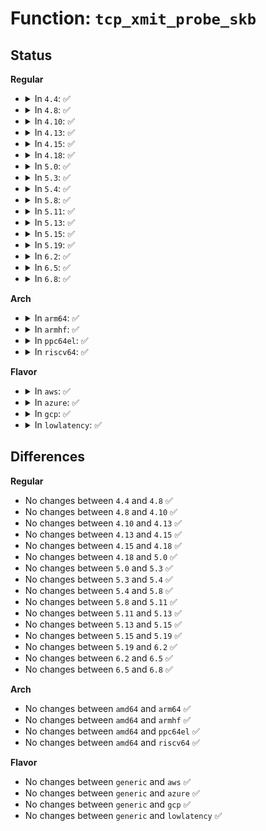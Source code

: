 # Function: <code>tcp_xmit_probe_skb</code>

## Status
<b>Regular</b>
<ul>
<li>
<details>
<summary>In <code>4.4</code>: ✅</summary>

```c
int tcp_xmit_probe_skb(struct sock *sk, int urgent, int mib);
```

**Collision:** Unique Static

**Inline:** No

**Transformation:** False

**Instances:**

```
In net/ipv4/tcp_output.c (ffffffff81778310)
Location: net/ipv4/tcp_output.c:3394
Inline: False
Direct callers:
  - net/ipv4/tcp_output.c:tcp_send_window_probe
  - net/ipv4/tcp_output.c:tcp_write_wakeup
  - net/ipv4/tcp_output.c:tcp_write_wakeup
```
**Symbols:**

```
ffffffff81778310-ffffffff817783ff: tcp_xmit_probe_skb (STB_LOCAL)
```
</details>
</li>
<li>
<details>
<summary>In <code>4.8</code>: ✅</summary>

```c
int tcp_xmit_probe_skb(struct sock *sk, int urgent, int mib);
```

**Collision:** Unique Static

**Inline:** No

**Transformation:** False

**Instances:**

```
In net/ipv4/tcp_output.c (ffffffff817e52f0)
Location: net/ipv4/tcp_output.c:3447
Inline: False
Direct callers:
  - net/ipv4/tcp_output.c:tcp_write_wakeup
  - net/ipv4/tcp_output.c:tcp_write_wakeup
  - net/ipv4/tcp_output.c:tcp_send_window_probe
```
**Symbols:**

```
ffffffff817e52f0-ffffffff817e53e3: tcp_xmit_probe_skb (STB_LOCAL)
```
</details>
</li>
<li>
<details>
<summary>In <code>4.10</code>: ✅</summary>

```c
int tcp_xmit_probe_skb(struct sock *sk, int urgent, int mib);
```

**Collision:** Unique Static

**Inline:** No

**Transformation:** False

**Instances:**

```
In net/ipv4/tcp_output.c (ffffffff81815780)
Location: net/ipv4/tcp_output.c:3571
Inline: False
Direct callers:
  - net/ipv4/tcp_output.c:tcp_write_wakeup
  - net/ipv4/tcp_output.c:tcp_write_wakeup
  - net/ipv4/tcp_output.c:tcp_send_window_probe
```
**Symbols:**

```
ffffffff81815780-ffffffff81815873: tcp_xmit_probe_skb (STB_LOCAL)
```
</details>
</li>
<li>
<details>
<summary>In <code>4.13</code>: ✅</summary>

```c
int tcp_xmit_probe_skb(struct sock *sk, int urgent, int mib);
```

**Collision:** Unique Static

**Inline:** No

**Transformation:** False

**Instances:**

```
In net/ipv4/tcp_output.c (ffffffff81835b90)
Location: net/ipv4/tcp_output.c:3590
Inline: False
Direct callers:
  - net/ipv4/tcp_output.c:tcp_write_wakeup
  - net/ipv4/tcp_output.c:tcp_write_wakeup
  - net/ipv4/tcp_output.c:tcp_send_window_probe
```
**Symbols:**

```
ffffffff81835b90-ffffffff81835c48: tcp_xmit_probe_skb (STB_LOCAL)
```
</details>
</li>
<li>
<details>
<summary>In <code>4.15</code>: ✅</summary>

```c
int tcp_xmit_probe_skb(struct sock *sk, int urgent, int mib);
```

**Collision:** Unique Static

**Inline:** No

**Transformation:** False

**Instances:**

```
In net/ipv4/tcp_output.c (ffffffff818b5190)
Location: net/ipv4/tcp_output.c:3655
Inline: False
Direct callers:
  - net/ipv4/tcp_output.c:tcp_write_wakeup
  - net/ipv4/tcp_output.c:tcp_write_wakeup
  - net/ipv4/tcp_output.c:tcp_send_window_probe
```
**Symbols:**

```
ffffffff818b5190-ffffffff818b523e: tcp_xmit_probe_skb (STB_LOCAL)
```
</details>
</li>
<li>
<details>
<summary>In <code>4.18</code>: ✅</summary>

```c
int tcp_xmit_probe_skb(struct sock *sk, int urgent, int mib);
```

**Collision:** Unique Static

**Inline:** No

**Transformation:** False

**Instances:**

```
In net/ipv4/tcp_output.c (ffffffff8190a710)
Location: net/ipv4/tcp_output.c:3638
Inline: False
Direct callers:
  - net/ipv4/tcp_output.c:tcp_write_wakeup
  - net/ipv4/tcp_output.c:tcp_write_wakeup
  - net/ipv4/tcp_output.c:tcp_send_window_probe
```
**Symbols:**

```
ffffffff8190a710-ffffffff8190a7c5: tcp_xmit_probe_skb (STB_LOCAL)
```
</details>
</li>
<li>
<details>
<summary>In <code>5.0</code>: ✅</summary>

```c
int tcp_xmit_probe_skb(struct sock *sk, int urgent, int mib);
```

**Collision:** Unique Static

**Inline:** No

**Transformation:** False

**Instances:**

```
In net/ipv4/tcp_output.c (ffffffff819389b0)
Location: net/ipv4/tcp_output.c:3670
Inline: False
Direct callers:
  - net/ipv4/tcp_output.c:tcp_write_wakeup
  - net/ipv4/tcp_output.c:tcp_write_wakeup
  - net/ipv4/tcp_output.c:tcp_send_window_probe
```
**Symbols:**

```
ffffffff819389b0-ffffffff81938a65: tcp_xmit_probe_skb (STB_LOCAL)
```
</details>
</li>
<li>
<details>
<summary>In <code>5.3</code>: ✅</summary>

```c
int tcp_xmit_probe_skb(struct sock *sk, int urgent, int mib);
```

**Collision:** Unique Static

**Inline:** No

**Transformation:** False

**Instances:**

```
In net/ipv4/tcp_output.c (ffffffff8199b8f0)
Location: net/ipv4/tcp_output.c:3705
Inline: False
Direct callers:
  - net/ipv4/tcp_output.c:tcp_write_wakeup
  - net/ipv4/tcp_output.c:tcp_write_wakeup
  - net/ipv4/tcp_output.c:tcp_send_window_probe
```
**Symbols:**

```
ffffffff8199b8f0-ffffffff8199b9ad: tcp_xmit_probe_skb (STB_LOCAL)
```
</details>
</li>
<li>
<details>
<summary>In <code>5.4</code>: ✅</summary>

```c
int tcp_xmit_probe_skb(struct sock *sk, int urgent, int mib);
```

**Collision:** Unique Static

**Inline:** No

**Transformation:** False

**Instances:**

```
In net/ipv4/tcp_output.c (ffffffff819d2310)
Location: net/ipv4/tcp_output.c:3737
Inline: False
Direct callers:
  - net/ipv4/tcp_output.c:tcp_write_wakeup
  - net/ipv4/tcp_output.c:tcp_write_wakeup
  - net/ipv4/tcp_output.c:tcp_send_window_probe
```
**Symbols:**

```
ffffffff819d2310-ffffffff819d23cd: tcp_xmit_probe_skb (STB_LOCAL)
```
</details>
</li>
<li>
<details>
<summary>In <code>5.8</code>: ✅</summary>

```c
int tcp_xmit_probe_skb(struct sock *sk, int urgent, int mib);
```

**Collision:** Unique Static

**Inline:** No

**Transformation:** False

**Instances:**

```
In net/ipv4/tcp_output.c (ffffffff81abf070)
Location: net/ipv4/tcp_output.c:3810
Inline: False
Direct callers:
  - net/ipv4/tcp_output.c:tcp_write_wakeup
  - net/ipv4/tcp_output.c:tcp_write_wakeup
  - net/ipv4/tcp_output.c:tcp_send_window_probe
```
**Symbols:**

```
ffffffff81abf070-ffffffff81abf128: tcp_xmit_probe_skb (STB_LOCAL)
```
</details>
</li>
<li>
<details>
<summary>In <code>5.11</code>: ✅</summary>

```c
int tcp_xmit_probe_skb(struct sock *sk, int urgent, int mib);
```

**Collision:** Unique Static

**Inline:** No

**Transformation:** False

**Instances:**

```
In net/ipv4/tcp_output.c (ffffffff81aca9d0)
Location: net/ipv4/tcp_output.c:3994
Inline: False
Direct callers:
  - net/ipv4/tcp_output.c:tcp_write_wakeup
  - net/ipv4/tcp_output.c:tcp_write_wakeup
  - net/ipv4/tcp_output.c:tcp_send_window_probe
```
**Symbols:**

```
ffffffff81aca9d0-ffffffff81acaa88: tcp_xmit_probe_skb (STB_LOCAL)
```
</details>
</li>
<li>
<details>
<summary>In <code>5.13</code>: ✅</summary>

```c
int tcp_xmit_probe_skb(struct sock *sk, int urgent, int mib);
```

**Collision:** Unique Static

**Inline:** No

**Transformation:** False

**Instances:**

```
In net/ipv4/tcp_output.c (ffffffff81ab59c0)
Location: net/ipv4/tcp_output.c:3991
Inline: False
Direct callers:
  - net/ipv4/tcp_output.c:tcp_write_wakeup
  - net/ipv4/tcp_output.c:tcp_write_wakeup
  - net/ipv4/tcp_output.c:tcp_send_window_probe
```
**Symbols:**

```
ffffffff81ab59c0-ffffffff81ab5a78: tcp_xmit_probe_skb (STB_LOCAL)
```
</details>
</li>
<li>
<details>
<summary>In <code>5.15</code>: ✅</summary>

```c
int tcp_xmit_probe_skb(struct sock *sk, int urgent, int mib);
```

**Collision:** Unique Static

**Inline:** No

**Transformation:** False

**Instances:**

```
In net/ipv4/tcp_output.c (ffffffff81b72a00)
Location: net/ipv4/tcp_output.c:3992
Inline: False
Direct callers:
  - net/ipv4/tcp_output.c:tcp_write_wakeup
  - net/ipv4/tcp_output.c:tcp_write_wakeup
  - net/ipv4/tcp_output.c:tcp_send_window_probe
```
**Symbols:**

```
ffffffff81b72a00-ffffffff81b72ab8: tcp_xmit_probe_skb (STB_LOCAL)
```
</details>
</li>
<li>
<details>
<summary>In <code>5.19</code>: ✅</summary>

```c
int tcp_xmit_probe_skb(struct sock *sk, int urgent, int mib);
```

**Collision:** Unique Static

**Inline:** No

**Transformation:** False

**Instances:**

```
In net/ipv4/tcp_output.c (ffffffff81d020b0)
Location: net/ipv4/tcp_output.c:4001
Inline: False
Direct callers:
  - net/ipv4/tcp_output.c:tcp_write_wakeup
  - net/ipv4/tcp_output.c:tcp_write_wakeup
  - net/ipv4/tcp_output.c:tcp_send_window_probe
```
**Symbols:**

```
ffffffff81d020b0-ffffffff81d0217a: tcp_xmit_probe_skb (STB_LOCAL)
```
</details>
</li>
<li>
<details>
<summary>In <code>6.2</code>: ✅</summary>

```c
int tcp_xmit_probe_skb(struct sock *sk, int urgent, int mib);
```

**Collision:** Unique Static

**Inline:** No

**Transformation:** False

**Instances:**

```
In net/ipv4/tcp_output.c (ffffffff81ec7250)
Location: net/ipv4/tcp_output.c:4003
Inline: False
Direct callers:
  - net/ipv4/tcp_output.c:tcp_write_wakeup
  - net/ipv4/tcp_output.c:tcp_write_wakeup
  - net/ipv4/tcp_output.c:tcp_send_window_probe
```
**Symbols:**

```
ffffffff81ec7250-ffffffff81ec731a: tcp_xmit_probe_skb (STB_LOCAL)
```
</details>
</li>
<li>
<details>
<summary>In <code>6.5</code>: ✅</summary>

```c
int tcp_xmit_probe_skb(struct sock *sk, int urgent, int mib);
```

**Collision:** Unique Static

**Inline:** No

**Transformation:** False

**Instances:**

```
In net/ipv4/tcp_output.c (ffffffff81f25b10)
Location: net/ipv4/tcp_output.c:4092
Inline: False
Direct callers:
  - net/ipv4/tcp_output.c:tcp_write_wakeup
  - net/ipv4/tcp_output.c:tcp_write_wakeup
  - net/ipv4/tcp_output.c:tcp_send_window_probe
```
**Symbols:**

```
ffffffff81f25b10-ffffffff81f25bfc: tcp_xmit_probe_skb (STB_LOCAL)
```
</details>
</li>
<li>
<details>
<summary>In <code>6.8</code>: ✅</summary>

```c
int tcp_xmit_probe_skb(struct sock *sk, int urgent, int mib);
```

**Collision:** Unique Static

**Inline:** No

**Transformation:** False

**Instances:**

```
In net/ipv4/tcp_output.c (ffffffff81fea4d0)
Location: net/ipv4/tcp_output.c:4252
Inline: False
Direct callers:
  - net/ipv4/tcp_output.c:tcp_write_wakeup
  - net/ipv4/tcp_output.c:tcp_write_wakeup
  - net/ipv4/tcp_output.c:tcp_send_window_probe
```
**Symbols:**

```
ffffffff81fea4d0-ffffffff81fea5bf: tcp_xmit_probe_skb (STB_LOCAL)
```
</details>
</li>
</ul>
<b>Arch</b>
<ul>
<li>
<details>
<summary>In <code>arm64</code>: ✅</summary>

```c
int tcp_xmit_probe_skb(struct sock *sk, int urgent, int mib);
```

**Collision:** Unique Static

**Inline:** No

**Transformation:** False

**Instances:**

```
In net/ipv4/tcp_output.c (ffff800010c84e80)
Location: net/ipv4/tcp_output.c:3737
Inline: False
Direct callers:
  - net/ipv4/tcp_output.c:tcp_write_wakeup
  - net/ipv4/tcp_output.c:tcp_write_wakeup
  - net/ipv4/tcp_output.c:tcp_send_window_probe
```
**Symbols:**

```
ffff800010c84e80-ffff800010c84f64: tcp_xmit_probe_skb (STB_LOCAL)
```
</details>
</li>
<li>
<details>
<summary>In <code>armhf</code>: ✅</summary>

```c
int tcp_xmit_probe_skb(struct sock *sk, int urgent, int mib);
```

**Collision:** Unique Static

**Inline:** No

**Transformation:** False

**Instances:**

```
In net/ipv4/tcp_output.c (c0d94174)
Location: net/ipv4/tcp_output.c:3737
Inline: False
Direct callers:
  - net/ipv4/tcp_output.c:tcp_write_wakeup
  - net/ipv4/tcp_output.c:tcp_write_wakeup
  - net/ipv4/tcp_output.c:tcp_send_window_probe
```
**Symbols:**

```
c0d94174-c0d9425c: tcp_xmit_probe_skb (STB_LOCAL)
```
</details>
</li>
<li>
<details>
<summary>In <code>ppc64el</code>: ✅</summary>

```c
int tcp_xmit_probe_skb(struct sock *sk, int urgent, int mib);
```

**Collision:** Unique Static

**Inline:** No

**Transformation:** False

**Instances:**

```
In net/ipv4/tcp_output.c (c000000000d90e40)
Location: net/ipv4/tcp_output.c:3737
Inline: False
Direct callers:
  - net/ipv4/tcp_output.c:tcp_write_wakeup
  - net/ipv4/tcp_output.c:tcp_write_wakeup
  - net/ipv4/tcp_output.c:tcp_write_wakeup
  - net/ipv4/tcp_output.c:tcp_send_window_probe
```
**Symbols:**

```
c000000000d90e40-c000000000d90f7c: tcp_xmit_probe_skb (STB_LOCAL)
```
</details>
</li>
<li>
<details>
<summary>In <code>riscv64</code>: ✅</summary>

```c
int tcp_xmit_probe_skb(struct sock *sk, int urgent, int mib);
```

**Collision:** Unique Static

**Inline:** No

**Transformation:** False

**Instances:**

```
In net/ipv4/tcp_output.c (ffffffe0007e6802)
Location: net/ipv4/tcp_output.c:3737
Inline: False
Direct callers:
  - net/ipv4/tcp_output.c:tcp_write_wakeup
  - net/ipv4/tcp_output.c:tcp_write_wakeup
  - net/ipv4/tcp_output.c:tcp_send_window_probe
```
**Symbols:**

```
ffffffe0007e6802-ffffffe0007e68e2: tcp_xmit_probe_skb (STB_LOCAL)
```
</details>
</li>
</ul>
<b>Flavor</b>
<ul>
<li>
<details>
<summary>In <code>aws</code>: ✅</summary>

```c
int tcp_xmit_probe_skb(struct sock *sk, int urgent, int mib);
```

**Collision:** Unique Static

**Inline:** No

**Transformation:** False

**Instances:**

```
In net/ipv4/tcp_output.c (ffffffff81972180)
Location: net/ipv4/tcp_output.c:3737
Inline: False
Direct callers:
  - net/ipv4/tcp_output.c:tcp_write_wakeup
  - net/ipv4/tcp_output.c:tcp_write_wakeup
  - net/ipv4/tcp_output.c:tcp_send_window_probe
```
**Symbols:**

```
ffffffff81972180-ffffffff8197223d: tcp_xmit_probe_skb (STB_LOCAL)
```
</details>
</li>
<li>
<details>
<summary>In <code>azure</code>: ✅</summary>

```c
int tcp_xmit_probe_skb(struct sock *sk, int urgent, int mib);
```

**Collision:** Unique Static

**Inline:** No

**Transformation:** False

**Instances:**

```
In net/ipv4/tcp_output.c (ffffffff8192bc50)
Location: net/ipv4/tcp_output.c:3737
Inline: False
Direct callers:
  - net/ipv4/tcp_output.c:tcp_write_wakeup
  - net/ipv4/tcp_output.c:tcp_write_wakeup
  - net/ipv4/tcp_output.c:tcp_send_window_probe
```
**Symbols:**

```
ffffffff8192bc50-ffffffff8192bd0d: tcp_xmit_probe_skb (STB_LOCAL)
```
</details>
</li>
<li>
<details>
<summary>In <code>gcp</code>: ✅</summary>

```c
int tcp_xmit_probe_skb(struct sock *sk, int urgent, int mib);
```

**Collision:** Unique Static

**Inline:** No

**Transformation:** False

**Instances:**

```
In net/ipv4/tcp_output.c (ffffffff819dc950)
Location: net/ipv4/tcp_output.c:3737
Inline: False
Direct callers:
  - net/ipv4/tcp_output.c:tcp_write_wakeup
  - net/ipv4/tcp_output.c:tcp_write_wakeup
  - net/ipv4/tcp_output.c:tcp_send_window_probe
```
**Symbols:**

```
ffffffff819dc950-ffffffff819dca0d: tcp_xmit_probe_skb (STB_LOCAL)
```
</details>
</li>
<li>
<details>
<summary>In <code>lowlatency</code>: ✅</summary>

```c
int tcp_xmit_probe_skb(struct sock *sk, int urgent, int mib);
```

**Collision:** Unique Static

**Inline:** No

**Transformation:** False

**Instances:**

```
In net/ipv4/tcp_output.c (ffffffff819e65d0)
Location: net/ipv4/tcp_output.c:3737
Inline: False
Direct callers:
  - net/ipv4/tcp_output.c:tcp_write_wakeup
  - net/ipv4/tcp_output.c:tcp_write_wakeup
  - net/ipv4/tcp_output.c:tcp_send_window_probe
```
**Symbols:**

```
ffffffff819e65d0-ffffffff819e668d: tcp_xmit_probe_skb (STB_LOCAL)
```
</details>
</li>
</ul>

## Differences
<b>Regular</b>
<ul>
<li>
No changes between <code>4.4</code> and <code>4.8</code> ✅
</li>
<li>
No changes between <code>4.8</code> and <code>4.10</code> ✅
</li>
<li>
No changes between <code>4.10</code> and <code>4.13</code> ✅
</li>
<li>
No changes between <code>4.13</code> and <code>4.15</code> ✅
</li>
<li>
No changes between <code>4.15</code> and <code>4.18</code> ✅
</li>
<li>
No changes between <code>4.18</code> and <code>5.0</code> ✅
</li>
<li>
No changes between <code>5.0</code> and <code>5.3</code> ✅
</li>
<li>
No changes between <code>5.3</code> and <code>5.4</code> ✅
</li>
<li>
No changes between <code>5.4</code> and <code>5.8</code> ✅
</li>
<li>
No changes between <code>5.8</code> and <code>5.11</code> ✅
</li>
<li>
No changes between <code>5.11</code> and <code>5.13</code> ✅
</li>
<li>
No changes between <code>5.13</code> and <code>5.15</code> ✅
</li>
<li>
No changes between <code>5.15</code> and <code>5.19</code> ✅
</li>
<li>
No changes between <code>5.19</code> and <code>6.2</code> ✅
</li>
<li>
No changes between <code>6.2</code> and <code>6.5</code> ✅
</li>
<li>
No changes between <code>6.5</code> and <code>6.8</code> ✅
</li>
</ul>
<b>Arch</b>
<ul>
<li>
No changes between <code>amd64</code> and <code>arm64</code> ✅
</li>
<li>
No changes between <code>amd64</code> and <code>armhf</code> ✅
</li>
<li>
No changes between <code>amd64</code> and <code>ppc64el</code> ✅
</li>
<li>
No changes between <code>amd64</code> and <code>riscv64</code> ✅
</li>
</ul>
<b>Flavor</b>
<ul>
<li>
No changes between <code>generic</code> and <code>aws</code> ✅
</li>
<li>
No changes between <code>generic</code> and <code>azure</code> ✅
</li>
<li>
No changes between <code>generic</code> and <code>gcp</code> ✅
</li>
<li>
No changes between <code>generic</code> and <code>lowlatency</code> ✅
</li>
</ul>
